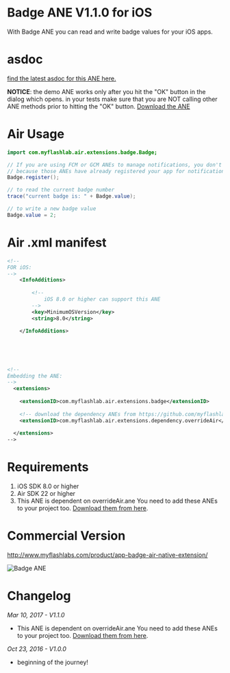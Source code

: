 # Badge ANE V1.1.0 for iOS
With Badge ANE you can read and write badge values for your iOS apps.

# asdoc
[find the latest asdoc for this ANE here.](http://myflashlab.github.io/asdoc/index.html?com/myflashlab/air/extensions/badge/package-detail.html)  

**NOTICE**: the demo ANE works only after you hit the "OK" button in the dialog which opens. in your tests make sure that you are NOT calling other ANE methods prior to hitting the "OK" button.
[Download the ANE](https://github.com/myflashlab/Badge-ANE/tree/master/FD/lib)

# Air Usage
```actionscript
import com.myflashlab.air.extensions.badge.Badge;

// If you are using FCM or GCM ANEs to manage notifications, you don't need to call this method.
// because those ANEs have already registered your app for notification in iOS settings.
Badge.register();

// to read the current badge number
trace("current badge is: " + Badge.value);

// to write a new badge value
Badge.value = 2;
```

# Air .xml manifest
```xml
<!--
FOR iOS:
-->
	<InfoAdditions>
		
		<!--
			iOS 8.0 or higher can support this ANE
		-->
		<key>MinimumOSVersion</key>
		<string>8.0</string>
		
	</InfoAdditions>
	
	
	
	
	
<!--
Embedding the ANE:
-->
  <extensions>
	
	<extensionID>com.myflashlab.air.extensions.badge</extensionID>
	
	<!-- download the dependency ANEs from https://github.com/myflashlab/common-dependencies-ANE -->
	<extensionID>com.myflashlab.air.extensions.dependency.overrideAir</extensionID>
	
  </extensions>
-->
```

# Requirements 
1. iOS SDK 8.0 or higher
2. Air SDK 22 or higher
3. This ANE is dependent on overrideAir.ane You need to add these ANEs to your project too. [Download them from here](https://github.com/myflashlab/common-dependencies-ANE).

# Commercial Version
http://www.myflashlabs.com/product/app-badge-air-native-extension/

![Badge ANE](http://www.myflashlabs.com/wp-content/uploads/2016/10/product_adobe-air-ane-extension-badge-2-595x738.jpg)

# Changelog
*Mar 10, 2017 - V1.1.0*
* This ANE is dependent on overrideAir.ane You need to add these ANEs to your project too. [Download them from here](https://github.com/myflashlab/common-dependencies-ANE).

*Oct 23, 2016 - V1.0.0*
* beginning of the journey!
